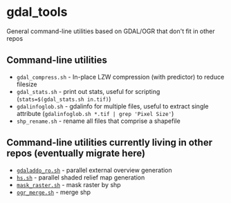 # gdal_tools
General command-line utilities based on GDAL/OGR that don't fit in other repos

## Command-line utilities
- `gdal_compress.sh` - In-place LZW compression (with predictor) to reduce filesize
- `gdal_stats.sh` - print out stats, useful for scripting (`stats=$(gdal_stats.sh in.tif)`)
- `gdalinfoglob.sh` - gdalinfo for multiple files, useful to extract single attribute (`gdalinfoglob.sh *.tif | grep 'Pixel Size'`)
- `shp_rename.sh` - rename all files that comprise a shapefile

## Command-line utilities currently living in other repos (eventually migrate here)
- [`gdaladdo_ro.sh`](https://github.com/dshean/imview/blob/master/imview/gdaladdo_ro.sh) - parallel external overview generation
- [`hs.sh`](https://github.com/dshean/imview/blob/master/imview/hs.sh) - parallel shaded relief map generation
- [`mask_raster.sh`](https://github.com/dshean/pygeotools/blob/master/pygeotools/mask_raster.sh) - mask raster by shp
- [`ogr_merge.sh`](https://github.com/dshean/pygeotools/blob/master/pygeotools/ogr_merge.sh) - merge shp
